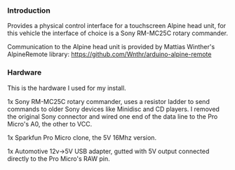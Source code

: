 ### Introduction
Provides a physical control interface for a touchscreen Alpine head unit, for this vehicle the interface of choice is a Sony RM-MC25C rotary commander.

Communication to the Alpine head unit is provided by Mattias Winther's AlpineRemote library: https://github.com/Wnthr/arduino-alpine-remote

### Hardware
This is the hardware I used for my install.

1x Sony RM-MC25C rotary commander, uses a resistor ladder to send commands to older Sony devices like Minidisc and CD players. I removed the original Sony connector and wired one end of the data line to the Pro Micro's A0, the other to VCC.

1x Sparkfun Pro Micro clone, the 5V 16Mhz version. 

1x Automotive 12v->5V USB adapter, gutted with 5V output connected directly to the Pro Micro's RAW pin.



